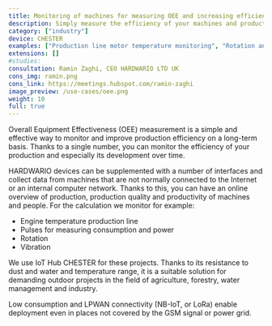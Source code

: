 ```yaml
---
title: Monitoring of machines for measuring OEE and increasing efficiency
description: Simply measure the efficiency of your machines and production with one number. Digitize your production.
category: ["industry"]
device: CHESTER
examples: ["Production line motor temperature monitoring", "Rotation and vibration monitoring", "Pulse monitoring for consumption and power measurement"]
extensions: []
#studies:
consultation: Ramin Zaghi, CEO HARDWARIO LTD UK
cons_img: ramin.png
cons_link: https://meetings.hubspot.com/ramin-zaghi
image_preview: /use-cases/oee.png
weight: 10
full: true
---
```


Overall Equipment Effectiveness (OEE) measurement is a simple and effective way to monitor and improve production efficiency on a long-term basis. Thanks to a single number, you can monitor the efficiency of your production and especially its development over time.

HARDWARIO devices can be supplemented with a number of interfaces and collect data from machines that are not normally connected to the Internet or an internal computer network. Thanks to this, you can have an online overview of production, production quality and productivity of machines and people. For the calculation we monitor for example:

* Engine temperature production line
* Pulses for measuring consumption and power
* Rotation
* Vibration

We use IoT Hub CHESTER for these projects. Thanks to its resistance to dust and water and temperature range, it is a suitable solution for demanding outdoor projects in the field of agriculture, forestry, water management and industry.

Low consumption and LPWAN connectivity (NB-IoT, or LoRa) enable deployment even in places not covered by the GSM signal or power grid.

